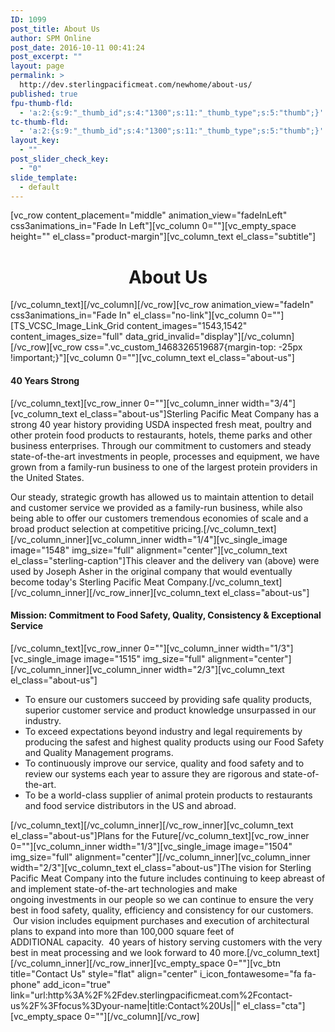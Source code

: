 ```yaml
---
ID: 1099
post_title: About Us
author: SPM Online
post_date: 2016-10-11 00:41:24
post_excerpt: ""
layout: page
permalink: >
  http://dev.sterlingpacificmeat.com/newhome/about-us/
published: true
fpu-thumb-fld:
  - 'a:2:{s:9:"_thumb_id";s:4:"1300";s:11:"_thumb_type";s:5:"thumb";}'
tc-thumb-fld:
  - 'a:2:{s:9:"_thumb_id";s:4:"1300";s:11:"_thumb_type";s:5:"thumb";}'
layout_key:
  - ""
post_slider_check_key:
  - "0"
slide_template:
  - default
---
```

[vc_row content_placement="middle" animation_view="fadeInLeft" css3animations_in="Fade In Left"][vc_column 0=""][vc_empty_space height="" el_class="product-margin"][vc_column_text el_class="subtitle"]
<h1 style="text-align: center;">About Us</h1>
[/vc_column_text][/vc_column][/vc_row][vc_row animation_view="fadeIn" css3animations_in="Fade In" el_class="no-link"][vc_column 0=""][TS_VCSC_Image_Link_Grid content_images="1543,1542" content_images_size="full" data_grid_invalid="display"][/vc_column][/vc_row][vc_row css=".vc_custom_1468326519687{margin-top: -25px !important;}"][vc_column 0=""][vc_column_text el_class="about-us"]
<h4><strong>40 Years Strong</strong></h4>
[/vc_column_text][vc_row_inner 0=""][vc_column_inner width="3/4"][vc_column_text el_class="about-us"]Sterling Pacific Meat Company has a strong 40 year history providing USDA inspected fresh meat, poultry and other protein food products to restaurants, hotels, theme parks and other business enterprises. Through our commitment to customers and steady state-of-the-art investments in people, processes and equipment, we have grown from a family-run business to one of the largest protein providers in the United States.

Our steady, strategic growth has allowed us to maintain attention to detail and customer service we provided as a family-run business, while also being able to offer our customers tremendous economies of scale and a broad product selection at competitive pricing.[/vc_column_text][/vc_column_inner][vc_column_inner width="1/4"][vc_single_image image="1548" img_size="full" alignment="center"][vc_column_text el_class="sterling-caption"]This cleaver and the delivery van (above) were used by Joseph Asher in the original company that would eventually become today's Sterling Pacific Meat Company.[/vc_column_text][/vc_column_inner][/vc_row_inner][vc_column_text el_class="about-us"]
<h4><strong>Mission: </strong>Commitment to Food Safety, Quality, Consistency &amp; Exceptional Service</h4>
[/vc_column_text][vc_row_inner 0=""][vc_column_inner width="1/3"][vc_single_image image="1515" img_size="full" alignment="center"][/vc_column_inner][vc_column_inner width="2/3"][vc_column_text el_class="about-us"]
<ul>
 	<li>To ensure our customers succeed by providing safe quality products, superior customer service and product knowledge unsurpassed in our industry.</li>
 	<li>To exceed expectations beyond industry and legal requirements by producing the safest and highest quality products using our Food Safety and Quality Management programs.</li>
 	<li>To continuously improve our service, quality and food safety and to review our systems each year to assure they are rigorous and state-of-the-art.</li>
 	<li>To be a world-class supplier of animal protein products to restaurants and food service distributors in the US and abroad.</li>
</ul>
[/vc_column_text][/vc_column_inner][/vc_row_inner][vc_column_text el_class="about-us"]Plans for the Future[/vc_column_text][vc_row_inner 0=""][vc_column_inner width="1/3"][vc_single_image image="1504" img_size="full" alignment="center"][/vc_column_inner][vc_column_inner width="2/3"][vc_column_text el_class="about-us"]The vision for Sterling Pacific Meat Company into the future includes continuing to keep abreast of and implement state-of-the-art technologies and make ongoing investments in our people so we can continue to ensure the very best in food safety, quality, efficiency and consistency for our customers.  Our vision includes equipment purchases and execution of architectural plans to expand into more than 100,000 square feet of ADDITIONAL capacity.  40 years of history serving customers with the very best in meat processing and we look forward to 40 more.[/vc_column_text][/vc_column_inner][/vc_row_inner][vc_empty_space 0=""][vc_btn title="Contact Us" style="flat" align="center" i_icon_fontawesome="fa fa-phone" add_icon="true" link="url:http%3A%2F%2Fdev.sterlingpacificmeat.com%2Fcontact-us%2F%3Ffocus%3Dyour-name|title:Contact%20Us||" el_class="cta"][vc_empty_space 0=""][/vc_column][/vc_row]